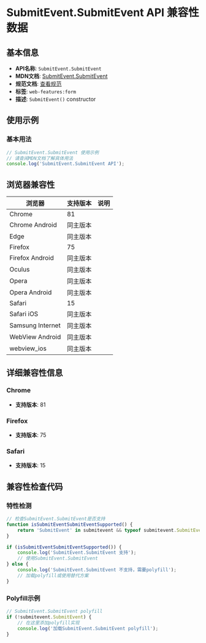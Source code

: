 # SubmitEvent.SubmitEvent API 兼容性数据

## 基本信息

- **API名称**: `SubmitEvent.SubmitEvent`
- **MDN文档**: [SubmitEvent.SubmitEvent](https://developer.mozilla.org/docs/Web/API/SubmitEvent/SubmitEvent)
- **规范文档**: [查看规范](https://html.spec.whatwg.org/multipage/form-control-infrastructure.html#submitevent)
- **标签**: `web-features:form`
- **描述**: `SubmitEvent()` constructor

## 使用示例

### 基本用法

```javascript
// SubmitEvent.SubmitEvent 使用示例
// 请查阅MDN文档了解具体用法
console.log('SubmitEvent.SubmitEvent API');
```

## 浏览器兼容性

| 浏览器 | 支持版本 | 说明 |
|--------|----------|------|
| Chrome | 81 |  |
| Chrome Android | 同主版本 |  |
| Edge | 同主版本 |  |
| Firefox | 75 |  |
| Firefox Android | 同主版本 |  |
| Oculus | 同主版本 |  |
| Opera | 同主版本 |  |
| Opera Android | 同主版本 |  |
| Safari | 15 |  |
| Safari iOS | 同主版本 |  |
| Samsung Internet | 同主版本 |  |
| WebView Android | 同主版本 |  |
| webview_ios | 同主版本 |  |

## 详细兼容性信息

### Chrome

- **支持版本**: 81

### Firefox

- **支持版本**: 75

### Safari

- **支持版本**: 15

## 兼容性检查代码

### 特性检测

```javascript
// 检查SubmitEvent.SubmitEvent是否支持
function isSubmitEventSubmitEventSupported() {
    return 'SubmitEvent' in submitevent && typeof submitevent.SubmitEvent === 'function';
}

if (isSubmitEventSubmitEventSupported()) {
    console.log('SubmitEvent.SubmitEvent 支持');
    // 使用SubmitEvent.SubmitEvent
} else {
    console.log('SubmitEvent.SubmitEvent 不支持，需要polyfill');
    // 加载polyfill或使用替代方案
}
```

### Polyfill示例

```javascript
// SubmitEvent.SubmitEvent polyfill
if (!submitevent.SubmitEvent) {
    // 在这里添加polyfill实现
    console.log('加载SubmitEvent.SubmitEvent polyfill');
}
```

